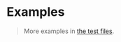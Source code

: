 # Examples

> More examples in [the test files](https://github.com/aureooms/js-rational-field/tree/main/test/src).
